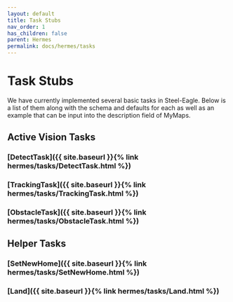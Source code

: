 ```yaml
---
layout: default
title: Task Stubs
nav_order: 1
has_children: false
parent: Hermes
permalink: docs/hermes/tasks
---
```


# Task Stubs

We have currently implemented several basic tasks in Steel-Eagle. Below is a list of them along with the schema and defaults for each as well as an example that can be input into the description field of MyMaps.

## Active Vision Tasks

### [DetectTask]({{ site.baseurl }}{% link hermes/tasks/DetectTask.html %})

### [TrackingTask]({{ site.baseurl }}{% link hermes/tasks/TrackingTask.html %})

### [ObstacleTask]({{ site.baseurl }}{% link hermes/tasks/ObstacleTask.html %})

## Helper Tasks

### [SetNewHome]({{ site.baseurl }}{% link hermes/tasks/SetNewHome.html %})

### [Land]({{ site.baseurl }}{% link hermes/tasks/Land.html %})

